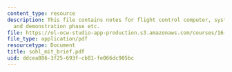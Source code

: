 ```yaml
---
content_type: resource
description: This file contains notes for flight control computer, system development
  and demonstration phase etc.
file: https://ol-ocw-studio-app-production.s3.amazonaws.com/courses/16-885j-aircraft-systems-engineering-fall-2004/ddcea8863f25693fcb81fe066dc905bc_sohl_mit_brief.pdf
file_type: application/pdf
resourcetype: Document
title: sohl_mit_brief.pdf
uid: ddcea886-3f25-693f-cb81-fe066dc905bc
---
```


